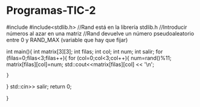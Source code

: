 # Programas-TIC-2

#include<iostream>
#include<stdlib.h> //Rand está en la librería stdlib.h
//Introducir números al azar en una matriz
//Rand devuelve un número pseudoaleatorio entre 0 y RAND_MAX (variable que hay que fijar)

int main(){
  int matrix[3][3];
  int filas;
  int col;
  int num;
  int salir;
  for (filas=0;filas<3;filas++){
    for (col=0;col<3;col++){
      num=rand()%11;
      matrix[filas][col]=num;
      std::cout<<matrix[filas][col] << '\n';
  
      
    
    }
  
  
  }
  std::cin>> salir;
  return 0;



}
